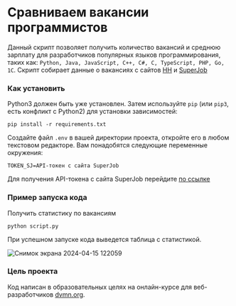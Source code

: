 # Сравниваем вакансии программистов

Данный скрипт позволяет получить количество вакансий и среднюю зарплату для разработчиков популярных языков программирования, таких как: ```Python, Java, JavaScript, C++, C#, C, TypeScript, PHP, Go, 1C```. Скрипт собирает данные о вакансиях с сайтов [HH](https://hh.ru) и [SuperJob](https://www.superjob.ru)

### Как установить

Python3 должен быть уже установлен. 
Затем используйте `pip` (или `pip3`, есть конфликт с Python2) для установки зависимостей:
```bush
pip install -r requirements.txt
```
Создайте файл ```.env``` в вашей директории проекта, откройте его в любом текстовом редакторе. Вам понадобятся следующие переменные окружения:
```
TOKEN_SJ=API-токен с сайта SuperJob
```
Для получения API-токена с сайта SuperJob перейдите [по ссылке](https://api.superjob.ru/)

### Пример запуска кода

Получить статистику по вакансиям

```bush
python script.py
```

При успешном запуске кода выведется таблица с статистикой.

![Снимок экрана 2024-04-15 122059](https://github.com/18372738/avegare_salary/assets/133884450/7123afda-d67b-43cd-a9db-83558c500d0a)

### Цель проекта

Код написан в образовательных целях на онлайн-курсе для веб-разработчиков [dvmn.org](https://dvmn.org/).
